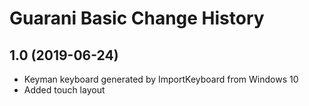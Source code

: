 Guarani Basic Change History
====================

1.0 (2019-06-24)
----------------
* Keyman keyboard generated by ImportKeyboard from Windows 10 
* Added touch layout
